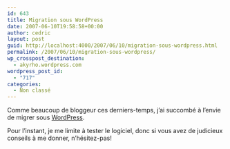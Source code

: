 ```yaml
---
id: 643
title: Migration sous WordPress
date: 2007-06-10T19:58:58+00:00
author: cedric
layout: post
guid: http://localhost:4000/2007/06/10/migration-sous-wordpress.html
permalink: /2007/06/10/migration-sous-wordpress/
wp_crosspost_destination:
  - akyrho.wordpress.com
wordpress_post_id:
  - "717"
categories:
  - Non classé
---
```

Comme beaucoup de bloggeur ces derniers-temps, j’ai succombé à l’envie de migrer sous [WordPress](http://www.wordpress-fr.net/).

Pour l’instant, je me limite à tester le logiciel, donc si vous avez de judicieux conseils à me donner, n’hésitez-pas!